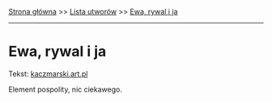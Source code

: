 [Strona główna](../index.md) >> [Lista utworów](../list.md) >> [Ewa, rywal i ja](155.md)

---

# Ewa, rywal i ja

Tekst: [kaczmarski.art.pl](https://www.kaczmarski.art.pl/tworczosc/wiersze/ewa-rywal-i-ja/)

Element pospolity, nic ciekawego.